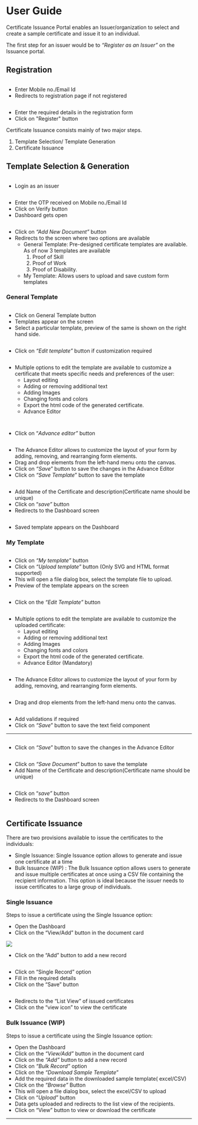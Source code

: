 # User Guide

Certificate Issuance Portal enables an Issuer/organization to select and create a sample certificate and issue it to an individual.

The first step for an issuer would be to _“Register as an Issuer”_ on the Issuance portal.

## &#x20;Registration

<figure><img src="../../.gitbook/assets/image (43).png" alt=""><figcaption></figcaption></figure>

* Enter Mobile no./Email Id
* &#x20;Redirects to registration page if not registered

<figure><img src="../../.gitbook/assets/image (39).png" alt=""><figcaption></figcaption></figure>

* Enter the required details in the registration form
* Click on "Register" button

Certificate Issuance consists mainly of two major steps.

1. Template Selection/ Template Generation
2. Certificate Issuance

## Template Selection & Generation <a href="#_3b7792qa8rsb" id="_3b7792qa8rsb"></a>

<figure><img src="../../.gitbook/assets/image (46).png" alt=""><figcaption></figcaption></figure>

* Login as an issuer

<figure><img src="../../.gitbook/assets/image (33).png" alt=""><figcaption></figcaption></figure>

* Enter the OTP received on Mobile no./Email Id
* Click on Verify button
* Dashboard gets open

<figure><img src="../../.gitbook/assets/image (35).png" alt=""><figcaption></figcaption></figure>

* Click on _“Add New Document”_ button
* Redirects to the screen where  two options are available
  * General Template: Pre-designed certificate templates are available. As of now 3 templates are available
    1. Proof of Skill
    2. Proof of Work
    3. Proof of Disability.
  * My Template: Allows users to upload and save custom form templates

### General Template <a href="#_kfvv0odc9dxl" id="_kfvv0odc9dxl"></a>

<figure><img src="../../.gitbook/assets/image (18).png" alt=""><figcaption></figcaption></figure>

* &#x20;Click on General Template button
* Templates appear on the screen
* Select a particular template, preview of the same is shown on the right hand side.

<figure><img src="../../.gitbook/assets/image (47).png" alt=""><figcaption></figcaption></figure>

* &#x20;Click on _“Edit template”_ button if customization required

<figure><img src="../../.gitbook/assets/image (55).png" alt=""><figcaption></figcaption></figure>

* Multiple options to edit the template are available to customize a certificate that meets specific needs and preferences of the user:
  * Layout editing
  * Adding or removing additional text
  * Adding Images
  * Changing fonts and colors
  * Export the html code of the generated certificate.
  * Advance Editor



<figure><img src="../../.gitbook/assets/image (36).png" alt=""><figcaption></figcaption></figure>

<figure><img src="../../.gitbook/assets/image (50).png" alt=""><figcaption></figcaption></figure>

* Click on “_Advance editor”_ button

<figure><img src="../../.gitbook/assets/image (26).png" alt=""><figcaption></figcaption></figure>

* The Advance Editor allows to customize the layout of your form by adding, removing, and rearranging form elements.
* &#x20;Drag and drop elements from the left-hand menu onto the canvas.
* Click on _“Save_” button to save the changes in the Advance Editor
* Click on _“Save Template_” button to save the template

<figure><img src="../../.gitbook/assets/image (45).png" alt=""><figcaption></figcaption></figure>

* &#x20;Add Name of the Certificate and description(Certificate name should be unique)
* Click on “_save”_ button
* Redirects to the Dashboard screen

<figure><img src="../../.gitbook/assets/image (57).png" alt=""><figcaption></figcaption></figure>

* Saved template appears on the Dashboard

### My Template

<figure><img src="../../.gitbook/assets/image (44).png" alt=""><figcaption></figcaption></figure>

* Click on _“My template”_ button
* Click on _“Upload template”_ button (Only SVG and HTML format supported)
* This will open a file dialog box, select the template file to upload.
* Preview of the template appears on the screen

<figure><img src="../../.gitbook/assets/image (54).png" alt=""><figcaption></figcaption></figure>

* Click on the _“Edit Template”_ button

<figure><img src="../../.gitbook/assets/image (23) (1).png" alt=""><figcaption></figcaption></figure>

* &#x20;Multiple options to edit the template are available to customize the uploaded certificate:
  * &#x20;Layout editing
  * Adding or removing additional text
  * Adding Images
  * Changing fonts and colors
  * Export the html code of the generated certificate.
  * Advance Editor (Mandatory)

<figure><img src="../../.gitbook/assets/image (56).png" alt=""><figcaption></figcaption></figure>

* The Advance Editor allows to customize the layout of your form by adding, removing, and rearranging form elements.

<figure><img src="../../.gitbook/assets/image (19).png" alt=""><figcaption></figcaption></figure>

* Drag and drop elements from the left-hand menu onto the canvas.

<figure><img src="../../.gitbook/assets/image (13).png" alt=""><figcaption></figcaption></figure>

* Add validations if required
* Click on _“Save_” button to save the text field component

***

<figure><img src="../../.gitbook/assets/image (53).png" alt=""><figcaption></figcaption></figure>

* Click on _“Save_” button to save the changes in the Advance Editor

<figure><img src="../../.gitbook/assets/image (52).png" alt=""><figcaption></figcaption></figure>

* Click on _“Save Document_” button to save the template
* Add Name of the Certificate and description(Certificate name should be unique)

<figure><img src="../../.gitbook/assets/image (49).png" alt=""><figcaption></figcaption></figure>

* Click on “_save”_ button
* Redirects to the Dashboard screen

<figure><img src="../../.gitbook/assets/image (37).png" alt=""><figcaption></figcaption></figure>

## Certificate Issuance

There are two provisions available to issue the certificates to the individuals:

* Single Issuance: Single Issuance option allows to generate and issue one certificate at a time
* Bulk Issuance (WIP) : The Bulk Issuance option allows users to generate and issue multiple certificates at once using a CSV file containing the recipient information. This option is ideal because the issuer needs to issue certificates to a large group of individuals.

### Single Issuance <a href="#_kj3ogw4b31o7" id="_kj3ogw4b31o7"></a>

Steps to issue a certificate using the Single Issuance option:

* Open the Dashboard
* Click on the “View/Add” button in the document card

![](<../../.gitbook/assets/image (51).png>)

* Click on the “Add” button to add a new record

<figure><img src="../../.gitbook/assets/image (38).png" alt=""><figcaption></figcaption></figure>

* Click on “Single Record” option
* Fill in the required details
* Click on the “Save” button

<figure><img src="../../.gitbook/assets/image (42).png" alt=""><figcaption></figcaption></figure>

* Redirects to the “List View” of issued certificates
* Click on the “view icon” to view the certificate

### Bulk Issuance (WIP) <a href="#_g9jd4mlg0epx" id="_g9jd4mlg0epx"></a>

Steps to issue a certificate using the Single Issuance option:

* Open the Dashboard
* Click on the _“View/Add”_ button in the document card
* Click on the _“Add”_ button to add a new record
* Click on _“Bulk Record”_ option
* Click on the _“Download Sample Template_”
* Add the required data in the downloaded sample template( excel/CSV)
* &#x20;Click on the _“Browse”_ Button
* This will open a file dialog box, select the excel/CSV to upload
* Click on “_Upload_” button
* Data gets uploaded and redirects to the list view of the recipients.
* Click on “View” button to view or download the certificate

&#x20;

***


